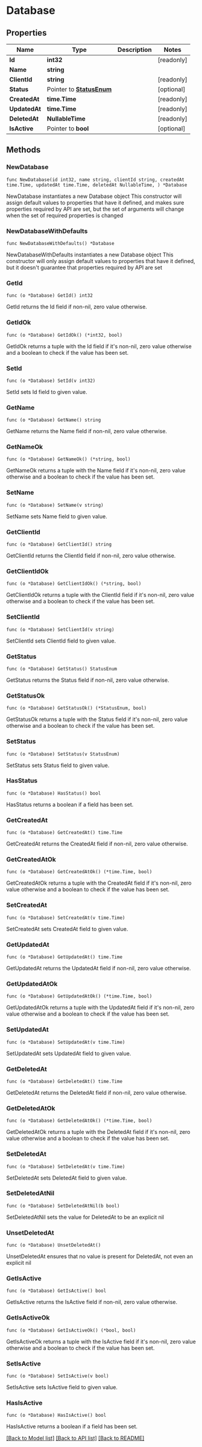 # Database

## Properties

Name | Type | Description | Notes
------------ | ------------- | ------------- | -------------
**Id** | **int32** |  | [readonly] 
**Name** | **string** |  | 
**ClientId** | **string** |  | [readonly] 
**Status** | Pointer to [**StatusEnum**](StatusEnum.md) |  | [optional] 
**CreatedAt** | **time.Time** |  | [readonly] 
**UpdatedAt** | **time.Time** |  | [readonly] 
**DeletedAt** | **NullableTime** |  | [readonly] 
**IsActive** | Pointer to **bool** |  | [optional] 

## Methods

### NewDatabase

`func NewDatabase(id int32, name string, clientId string, createdAt time.Time, updatedAt time.Time, deletedAt NullableTime, ) *Database`

NewDatabase instantiates a new Database object
This constructor will assign default values to properties that have it defined,
and makes sure properties required by API are set, but the set of arguments
will change when the set of required properties is changed

### NewDatabaseWithDefaults

`func NewDatabaseWithDefaults() *Database`

NewDatabaseWithDefaults instantiates a new Database object
This constructor will only assign default values to properties that have it defined,
but it doesn't guarantee that properties required by API are set

### GetId

`func (o *Database) GetId() int32`

GetId returns the Id field if non-nil, zero value otherwise.

### GetIdOk

`func (o *Database) GetIdOk() (*int32, bool)`

GetIdOk returns a tuple with the Id field if it's non-nil, zero value otherwise
and a boolean to check if the value has been set.

### SetId

`func (o *Database) SetId(v int32)`

SetId sets Id field to given value.


### GetName

`func (o *Database) GetName() string`

GetName returns the Name field if non-nil, zero value otherwise.

### GetNameOk

`func (o *Database) GetNameOk() (*string, bool)`

GetNameOk returns a tuple with the Name field if it's non-nil, zero value otherwise
and a boolean to check if the value has been set.

### SetName

`func (o *Database) SetName(v string)`

SetName sets Name field to given value.


### GetClientId

`func (o *Database) GetClientId() string`

GetClientId returns the ClientId field if non-nil, zero value otherwise.

### GetClientIdOk

`func (o *Database) GetClientIdOk() (*string, bool)`

GetClientIdOk returns a tuple with the ClientId field if it's non-nil, zero value otherwise
and a boolean to check if the value has been set.

### SetClientId

`func (o *Database) SetClientId(v string)`

SetClientId sets ClientId field to given value.


### GetStatus

`func (o *Database) GetStatus() StatusEnum`

GetStatus returns the Status field if non-nil, zero value otherwise.

### GetStatusOk

`func (o *Database) GetStatusOk() (*StatusEnum, bool)`

GetStatusOk returns a tuple with the Status field if it's non-nil, zero value otherwise
and a boolean to check if the value has been set.

### SetStatus

`func (o *Database) SetStatus(v StatusEnum)`

SetStatus sets Status field to given value.

### HasStatus

`func (o *Database) HasStatus() bool`

HasStatus returns a boolean if a field has been set.

### GetCreatedAt

`func (o *Database) GetCreatedAt() time.Time`

GetCreatedAt returns the CreatedAt field if non-nil, zero value otherwise.

### GetCreatedAtOk

`func (o *Database) GetCreatedAtOk() (*time.Time, bool)`

GetCreatedAtOk returns a tuple with the CreatedAt field if it's non-nil, zero value otherwise
and a boolean to check if the value has been set.

### SetCreatedAt

`func (o *Database) SetCreatedAt(v time.Time)`

SetCreatedAt sets CreatedAt field to given value.


### GetUpdatedAt

`func (o *Database) GetUpdatedAt() time.Time`

GetUpdatedAt returns the UpdatedAt field if non-nil, zero value otherwise.

### GetUpdatedAtOk

`func (o *Database) GetUpdatedAtOk() (*time.Time, bool)`

GetUpdatedAtOk returns a tuple with the UpdatedAt field if it's non-nil, zero value otherwise
and a boolean to check if the value has been set.

### SetUpdatedAt

`func (o *Database) SetUpdatedAt(v time.Time)`

SetUpdatedAt sets UpdatedAt field to given value.


### GetDeletedAt

`func (o *Database) GetDeletedAt() time.Time`

GetDeletedAt returns the DeletedAt field if non-nil, zero value otherwise.

### GetDeletedAtOk

`func (o *Database) GetDeletedAtOk() (*time.Time, bool)`

GetDeletedAtOk returns a tuple with the DeletedAt field if it's non-nil, zero value otherwise
and a boolean to check if the value has been set.

### SetDeletedAt

`func (o *Database) SetDeletedAt(v time.Time)`

SetDeletedAt sets DeletedAt field to given value.


### SetDeletedAtNil

`func (o *Database) SetDeletedAtNil(b bool)`

 SetDeletedAtNil sets the value for DeletedAt to be an explicit nil

### UnsetDeletedAt
`func (o *Database) UnsetDeletedAt()`

UnsetDeletedAt ensures that no value is present for DeletedAt, not even an explicit nil
### GetIsActive

`func (o *Database) GetIsActive() bool`

GetIsActive returns the IsActive field if non-nil, zero value otherwise.

### GetIsActiveOk

`func (o *Database) GetIsActiveOk() (*bool, bool)`

GetIsActiveOk returns a tuple with the IsActive field if it's non-nil, zero value otherwise
and a boolean to check if the value has been set.

### SetIsActive

`func (o *Database) SetIsActive(v bool)`

SetIsActive sets IsActive field to given value.

### HasIsActive

`func (o *Database) HasIsActive() bool`

HasIsActive returns a boolean if a field has been set.


[[Back to Model list]](../README.md#documentation-for-models) [[Back to API list]](../README.md#documentation-for-api-endpoints) [[Back to README]](../README.md)


